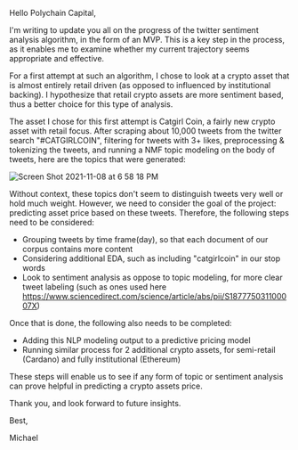 Hello Polychain Capital,

I'm writing to update you all on the progress of the twitter sentiment analysis algorithm, in the form of an MVP. This is a key step in the process, as it enables me to examine whether my current trajectory seems appropriate and effective.

For a first attempt at such an algorithm, I chose to look at a crypto asset that is almost entirely retail driven (as opposed to influenced by institutional backing). I hypothesize that retail crypto assets are more sentiment based, thus a better choice for this type of analysis.

The asset I chose for this first attempt is Catgirl Coin, a fairly new crypto asset with retail focus. After scraping about 10,000 tweets from the twitter search "#CATGIRLCOIN", filtering for tweets with 3+ likes, preprocessing & tokenizing the tweets, and running a NMF topic modeling on the body of tweets, here are the topics that were generated:

![Screen Shot 2021-11-08 at 6 58 18 PM](https://user-images.githubusercontent.com/73137112/140837988-343582cf-e26a-472b-833d-ff29f4202323.png)

Without context, these topics don't seem to distinguish tweets very well or hold much weight. However, we need to consider the goal of the project: predicting asset price based on these tweets. Therefore, the following steps need to be considered:

- Grouping tweets by time frame(day), so that each document of our corpus contains more content
- Considering additional EDA, such as including "catgirlcoin" in our stop words
- Look to sentiment analysis as oppose to topic modeling, for more clear tweet labeling (such as ones used here https://www.sciencedirect.com/science/article/abs/pii/S187775031100007X)

Once that is done, the following also needs to be completed:

- Adding this NLP modeling output to a predictive pricing model
- Running similar process for 2 additional crypto assets, for semi-retail (Cardano) and fully institutional (Ethereum)

These steps will enable us to see if any form of topic or sentiment analysis can prove helpful in predicting a crypto assets price.

Thank you, and look forward to future insights.

Best,

Michael
